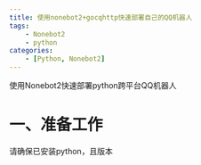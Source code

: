```yaml
---
title: 使用nonebot2+gocqhttp快速部署自己的QQ机器人
tags:
    - Nonebot2
    - python
categories:
    - [Python, Nonebot2]
---
```


使用Nonebot2快速部署python跨平台QQ机器人
<!-- more -->

# 一、准备工作

请确保已安装python，且版本
